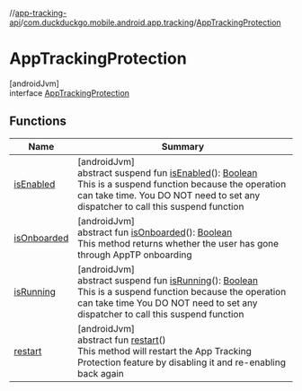 //[app-tracking-api](../../../index.md)/[com.duckduckgo.mobile.android.app.tracking](../index.md)/[AppTrackingProtection](index.md)

# AppTrackingProtection

[androidJvm]\
interface [AppTrackingProtection](index.md)

## Functions

| Name | Summary |
|---|---|
| [isEnabled](is-enabled.md) | [androidJvm]<br>abstract suspend fun [isEnabled](is-enabled.md)(): [Boolean](https://kotlinlang.org/api/latest/jvm/stdlib/kotlin/-boolean/index.html)<br>This is a suspend function because the operation can take time. You DO NOT need to set any dispatcher to call this suspend function |
| [isOnboarded](is-onboarded.md) | [androidJvm]<br>abstract fun [isOnboarded](is-onboarded.md)(): [Boolean](https://kotlinlang.org/api/latest/jvm/stdlib/kotlin/-boolean/index.html)<br>This method returns whether the user has gone through AppTP onboarding |
| [isRunning](is-running.md) | [androidJvm]<br>abstract suspend fun [isRunning](is-running.md)(): [Boolean](https://kotlinlang.org/api/latest/jvm/stdlib/kotlin/-boolean/index.html)<br>This is a suspend function because the operation can take time You DO NOT need to set any dispatcher to call this suspend function |
| [restart](restart.md) | [androidJvm]<br>abstract fun [restart](restart.md)()<br>This method will restart the App Tracking Protection feature by disabling it and re-enabling back again |
